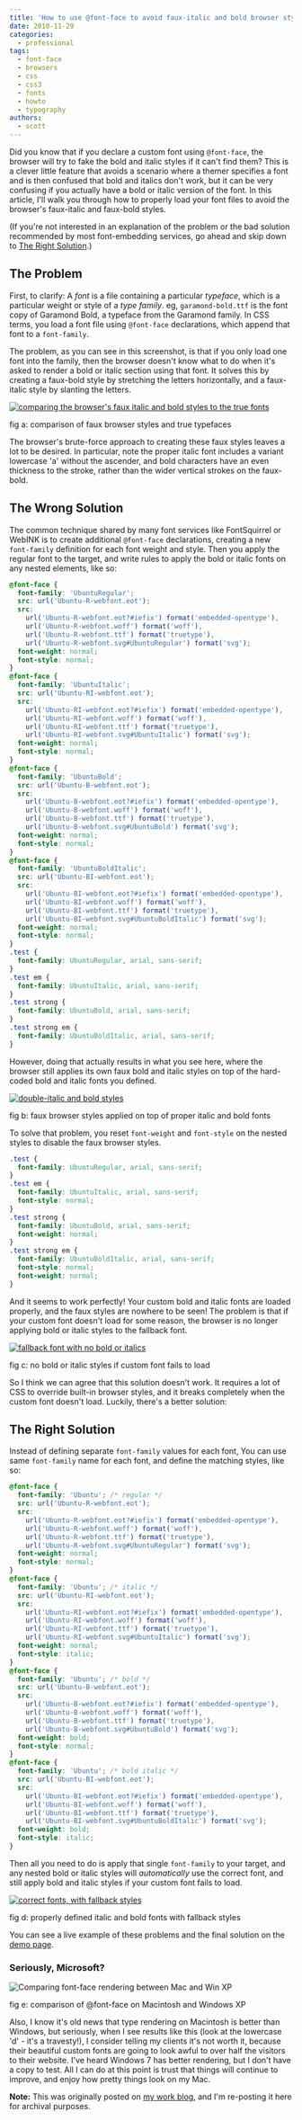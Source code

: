```yaml
---
title: 'How to use @font-face to avoid faux-italic and bold browser styles'
date: 2010-11-29
categories:
  - professional
tags:
  - font-face
  - browsers
  - css
  - css3
  - fonts
  - howto
  - typography
authors:
  - scott
---
```


Did you know that if you declare a custom font using `@font-face`, the browser will try to fake the bold and italic styles if it can't find them? This is a clever little feature that avoids a scenario where a themer specifies a font and is then confused that bold and italics don't work, but it can be very confusing if you actually have a bold or italic version of the font. In this article, I'll walk you through how to properly load your font files to avoid the browser's faux-italic and faux-bold styles.

(If you're not interested in an explanation of the problem or the bad solution recommended by most font-embedding services, go ahead and skip down to [The Right Solution](#skip-right-solution).)

## The Problem

First, to clarify: A _font_ is a file containing a particular _typeface_, which is a particular weight or style of a _type family_. eg, `garamond-bold.ttf` is the font copy of Garamond Bold, a typeface from the Garamond family. In CSS terms, you load a font file using `@font-face` declarations, which append that font to a `font-family`.

The problem, as you can see in this screenshot, is that if you only load one font into the family, then the browser doesn't know what to do when it's asked to render a bold or italic section using that font. It solves this by creating a faux-bold style by stretching the letters horizontally, and a faux-italic style by slanting the letters.

[![comparing the browser's faux italic and bold styles to the true fonts](/images/problem.png)](http://spaceninja.com/projects/font-face/)

fig a: comparison of faux browser styles and true typefaces

The browser's brute-force approach to creating these faux styles leaves a lot to be desired. In particular, note the proper italic font includes a variant lowercase 'a' without the ascender, and bold characters have an even thickness to the stroke, rather than the wider vertical strokes on the faux-bold.

## The Wrong Solution

The common technique shared by many font services like FontSquirrel or WebINK is to create additional `@font-face` declarations, creating a new `font-family` definition for each font weight and style. Then you apply the regular font to the target, and write rules to apply the bold or italic fonts on any nested elements, like so:

```css
@font-face {
  font-family: 'UbuntuRegular';
  src: url('Ubuntu-R-webfont.eot');
  src:
    url('Ubuntu-R-webfont.eot?#iefix') format('embedded-opentype'),
    url('Ubuntu-R-webfont.woff') format('woff'),
    url('Ubuntu-R-webfont.ttf') format('truetype'),
    url('Ubuntu-R-webfont.svg#UbuntuRegular') format('svg');
  font-weight: normal;
  font-style: normal;
}
@font-face {
  font-family: 'UbuntuItalic';
  src: url('Ubuntu-RI-webfont.eot');
  src:
    url('Ubuntu-RI-webfont.eot?#iefix') format('embedded-opentype'),
    url('Ubuntu-RI-webfont.woff') format('woff'),
    url('Ubuntu-RI-webfont.ttf') format('truetype'),
    url('Ubuntu-RI-webfont.svg#UbuntuItalic') format('svg');
  font-weight: normal;
  font-style: normal;
}
@font-face {
  font-family: 'UbuntuBold';
  src: url('Ubuntu-B-webfont.eot');
  src:
    url('Ubuntu-B-webfont.eot?#iefix') format('embedded-opentype'),
    url('Ubuntu-B-webfont.woff') format('woff'),
    url('Ubuntu-B-webfont.ttf') format('truetype'),
    url('Ubuntu-B-webfont.svg#UbuntuBold') format('svg');
  font-weight: normal;
  font-style: normal;
}
@font-face {
  font-family: 'UbuntuBoldItalic';
  src: url('Ubuntu-BI-webfont.eot');
  src:
    url('Ubuntu-BI-webfont.eot?#iefix') format('embedded-opentype'),
    url('Ubuntu-BI-webfont.woff') format('woff'),
    url('Ubuntu-BI-webfont.ttf') format('truetype'),
    url('Ubuntu-BI-webfont.svg#UbuntuBoldItalic') format('svg');
  font-weight: normal;
  font-style: normal;
}
.test {
  font-family: UbuntuRegular, arial, sans-serif;
}
.test em {
  font-family: UbuntuItalic, arial, sans-serif;
}
.test strong {
  font-family: UbuntuBold, arial, sans-serif;
}
.test strong em {
  font-family: UbuntuBoldItalic, arial, sans-serif;
}
```

However, doing that actually results in what you see here, where the browser still applies its own faux bold and italic styles on top of the hard-coded bold and italic fonts you defined.

[![double-italic and bold styles](/images/worst.png)](http://spaceninja.com/projects/font-face/)

fig b: faux browser styles applied on top of proper italic and bold fonts

To solve that problem, you reset `font-weight` and `font-style` on the nested styles to disable the faux browser styles.

```css
.test {
  font-family: UbuntuRegular, arial, sans-serif;
}
.test em {
  font-family: UbuntuItalic, arial, sans-serif;
  font-style: normal;
}
.test strong {
  font-family: UbuntuBold, arial, sans-serif;
  font-weight: normal;
}
.test strong em {
  font-family: UbuntuBoldItalic, arial, sans-serif;
  font-style: normal;
  font-weight: normal;
}
```

And it seems to work perfectly! Your custom bold and italic fonts are loaded properly, and the faux styles are nowhere to be seen! The problem is that if your custom font doesn't load for some reason, the browser is no longer applying bold or italic styles to the fallback font.

[![fallback font with no bold or italics](/images/wrong.png)](http://spaceninja.com/projects/font-face/)

fig c: no bold or italic styles if custom font fails to load

So I think we can agree that this solution doesn't work. It requires a lot of CSS to override built-in browser styles, and it breaks completely when the custom font doesn't load. Luckily, there's a better solution:

## The Right Solution

Instead of defining separate `font-family` values for each font, You can use same `font-family` name for each font, and define the matching styles, like so:

```css
@font-face {
  font-family: 'Ubuntu'; /* regular */
  src: url('Ubuntu-R-webfont.eot');
  src:
    url('Ubuntu-R-webfont.eot?#iefix') format('embedded-opentype'),
    url('Ubuntu-R-webfont.woff') format('woff'),
    url('Ubuntu-R-webfont.ttf') format('truetype'),
    url('Ubuntu-R-webfont.svg#UbuntuRegular') format('svg');
  font-weight: normal;
  font-style: normal;
}
@font-face {
  font-family: 'Ubuntu'; /* italic */
  src: url('Ubuntu-RI-webfont.eot');
  src:
    url('Ubuntu-RI-webfont.eot?#iefix') format('embedded-opentype'),
    url('Ubuntu-RI-webfont.woff') format('woff'),
    url('Ubuntu-RI-webfont.ttf') format('truetype'),
    url('Ubuntu-RI-webfont.svg#UbuntuItalic') format('svg');
  font-weight: normal;
  font-style: italic;
}
@font-face {
  font-family: 'Ubuntu'; /* bold */
  src: url('Ubuntu-B-webfont.eot');
  src:
    url('Ubuntu-B-webfont.eot?#iefix') format('embedded-opentype'),
    url('Ubuntu-B-webfont.woff') format('woff'),
    url('Ubuntu-B-webfont.ttf') format('truetype'),
    url('Ubuntu-B-webfont.svg#UbuntuBold') format('svg');
  font-weight: bold;
  font-style: normal;
}
@font-face {
  font-family: 'Ubuntu'; /* bold italic */
  src: url('Ubuntu-BI-webfont.eot');
  src:
    url('Ubuntu-BI-webfont.eot?#iefix') format('embedded-opentype'),
    url('Ubuntu-BI-webfont.woff') format('woff'),
    url('Ubuntu-BI-webfont.ttf') format('truetype'),
    url('Ubuntu-BI-webfont.svg#UbuntuBoldItalic') format('svg');
  font-weight: bold;
  font-style: italic;
}
```

Then all you need to do is apply that single `font-family` to your target, and any nested bold or italic styles will _automatically_ use the correct font, and still apply bold and italic styles if your custom font fails to load.

[![correct fonts, with fallback styles](/images/right.png)](http://spaceninja.com/projects/font-face/)

fig d: properly defined italic and bold fonts with fallback styles

You can see a live example of these problems and the final solution on the [demo page](http://oscorp.net/projects/font-face/).

### Seriously, Microsoft?

![Comparing font-face rendering between Mac and Win XP](/images/font-face-comparison.png)

fig e: comparison of @font-face on Macintosh and Windows XP

Also, I know it's old news that type rendering on Macintosh is better than Windows, but seriously, when I see results like this (look at the lowercase 'd' - it's a travesty!), I consider telling my clients it's not worth it, because their beautiful custom fonts are going to look awful to over half the visitors to their website. I've heard Windows 7 has better rendering, but I don't have a copy to test. All I can do at this point is trust that things will continue to improve, and enjoy how pretty things look on my Mac.

**Note:** This was originally posted on [my work blog](http://metaltoad.com/blog/scott), and I'm re-posting it here for archival purposes.
